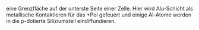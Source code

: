 eine Grenzfläche auf der unterste Seite einer Zelle. Hier wird Alu-Schicht als metallische Kontaktieren für das +Pol gefeuert und einige Al-Atome werden in die p-dotierte Siliziumsteil eindiffundieren. 